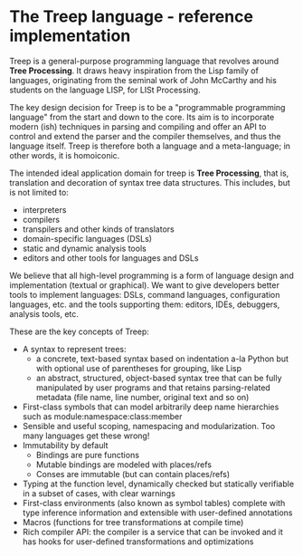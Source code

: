 # The Treep language - reference implementation #

Treep is a general-purpose programming language that revolves around **Tree Processing**.
It draws heavy inspiration from the Lisp family of languages, originating from the seminal work of John McCarthy and
his students on the language LISP, for LISt Processing.

The key design decision for Treep is to be a "programmable programming language" from the start and down to the core.
Its aim is to incorporate modern (ish) techniques in parsing and compiling and offer an API to control and extend the
parser and the compiler themselves, and thus the language itself. Treep is therefore both a language and a
meta-language; in other words, it is homoiconic.

The intended ideal application domain for treep is **Tree Processing**, that is, translation and decoration of syntax tree data structures. This includes, but is not limited to:
* interpreters
* compilers
* transpilers and other kinds of translators
* domain-specific languages (DSLs)
* static and dynamic analysis tools
* editors and other tools for languages and DSLs

We believe that all high-level programming is a form of language design and implementation (textual or graphical).
We want to give developers better tools to implement languages: DSLs, command languages, configuration languages, etc.
and the tools supporting them: editors, IDEs, debuggers, analysis tools, etc.

These are the key concepts of Treep:
* A syntax to represent trees:
  * a concrete, text-based syntax based on indentation a-la Python but with optional use of parentheses for grouping,
    like Lisp
  * an abstract, structured, object-based syntax tree that can be fully manipulated by user programs and that retains parsing-related metadata (file name, line number, original text and so on)
* First-class symbols that can model arbitrarily deep name hierarchies such as module:namespace:class:member
* Sensible and useful scoping, namespacing and modularization. Too many languages get these wrong!
* Immutability by default
  * Bindings are pure functions
  * Mutable bindings are modeled with places/refs
  * Conses are immutable (but can contain places/refs)
* Typing at the function level, dynamically checked but statically verifiable in a subset of cases, with clear warnings
* First-class environments (also known as symbol tables) complete with type inference information and extensible with user-defined annotations
* Macros (functions for tree transformations at compile time)
* Rich compiler API: the compiler is a service that can be invoked and it has hooks for user-defined transformations
  and optimizations

